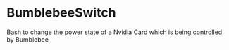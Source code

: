 # BumblebeeSwitch
Bash to change the power state of a Nvidia Card which is being controlled by Bumblebee
